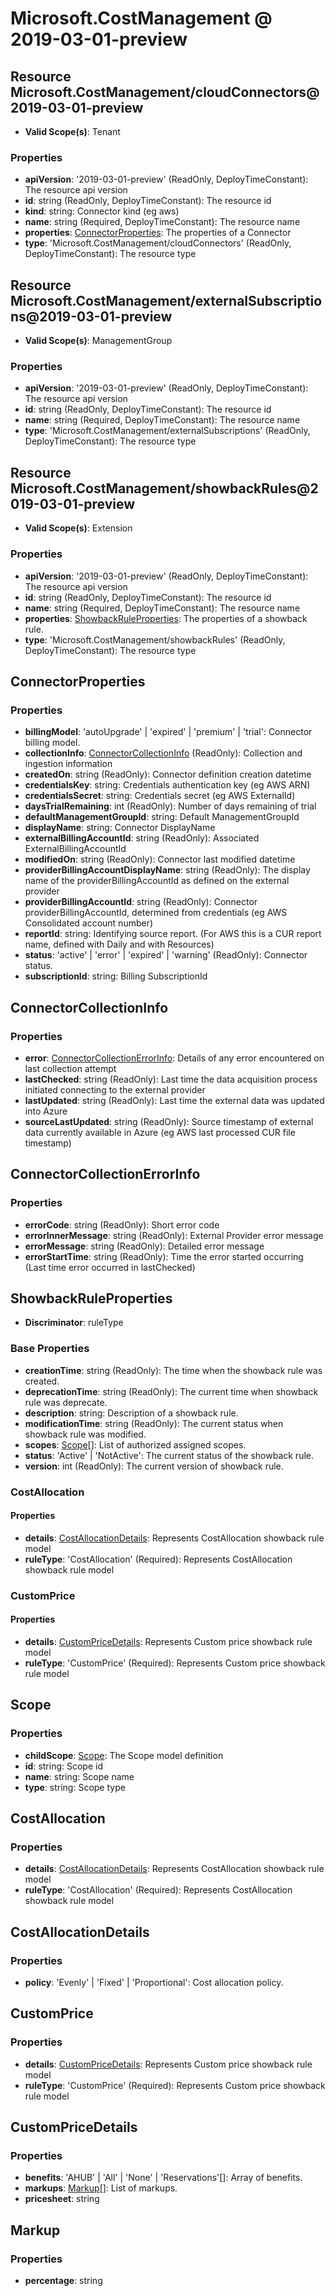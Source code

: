 # Microsoft.CostManagement @ 2019-03-01-preview

## Resource Microsoft.CostManagement/cloudConnectors@2019-03-01-preview
* **Valid Scope(s)**: Tenant
### Properties
* **apiVersion**: '2019-03-01-preview' (ReadOnly, DeployTimeConstant): The resource api version
* **id**: string (ReadOnly, DeployTimeConstant): The resource id
* **kind**: string: Connector kind (eg aws)
* **name**: string (Required, DeployTimeConstant): The resource name
* **properties**: [ConnectorProperties](#connectorproperties): The properties of a Connector
* **type**: 'Microsoft.CostManagement/cloudConnectors' (ReadOnly, DeployTimeConstant): The resource type

## Resource Microsoft.CostManagement/externalSubscriptions@2019-03-01-preview
* **Valid Scope(s)**: ManagementGroup
### Properties
* **apiVersion**: '2019-03-01-preview' (ReadOnly, DeployTimeConstant): The resource api version
* **id**: string (ReadOnly, DeployTimeConstant): The resource id
* **name**: string (Required, DeployTimeConstant): The resource name
* **type**: 'Microsoft.CostManagement/externalSubscriptions' (ReadOnly, DeployTimeConstant): The resource type

## Resource Microsoft.CostManagement/showbackRules@2019-03-01-preview
* **Valid Scope(s)**: Extension
### Properties
* **apiVersion**: '2019-03-01-preview' (ReadOnly, DeployTimeConstant): The resource api version
* **id**: string (ReadOnly, DeployTimeConstant): The resource id
* **name**: string (Required, DeployTimeConstant): The resource name
* **properties**: [ShowbackRuleProperties](#showbackruleproperties): The properties of a showback rule.
* **type**: 'Microsoft.CostManagement/showbackRules' (ReadOnly, DeployTimeConstant): The resource type

## ConnectorProperties
### Properties
* **billingModel**: 'autoUpgrade' | 'expired' | 'premium' | 'trial': Connector billing model.
* **collectionInfo**: [ConnectorCollectionInfo](#connectorcollectioninfo) (ReadOnly): Collection and ingestion information
* **createdOn**: string (ReadOnly): Connector definition creation datetime
* **credentialsKey**: string: Credentials authentication key (eg AWS ARN)
* **credentialsSecret**: string: Credentials secret (eg AWS ExternalId)
* **daysTrialRemaining**: int (ReadOnly): Number of days remaining of trial
* **defaultManagementGroupId**: string: Default ManagementGroupId
* **displayName**: string: Connector DisplayName
* **externalBillingAccountId**: string (ReadOnly): Associated ExternalBillingAccountId
* **modifiedOn**: string (ReadOnly): Connector last modified datetime
* **providerBillingAccountDisplayName**: string (ReadOnly): The display name of the providerBillingAccountId as defined on the external provider
* **providerBillingAccountId**: string (ReadOnly): Connector providerBillingAccountId, determined from credentials (eg AWS Consolidated account number)
* **reportId**: string: Identifying source report. (For AWS this is a CUR report name, defined with Daily and with Resources)
* **status**: 'active' | 'error' | 'expired' | 'warning' (ReadOnly): Connector status.
* **subscriptionId**: string: Billing SubscriptionId

## ConnectorCollectionInfo
### Properties
* **error**: [ConnectorCollectionErrorInfo](#connectorcollectionerrorinfo): Details of any error encountered on last collection attempt
* **lastChecked**: string (ReadOnly): Last time the data acquisition process initiated connecting to the external provider
* **lastUpdated**: string (ReadOnly): Last time the external data was updated into Azure
* **sourceLastUpdated**: string (ReadOnly): Source timestamp of external data currently available in Azure (eg AWS last processed CUR file timestamp)

## ConnectorCollectionErrorInfo
### Properties
* **errorCode**: string (ReadOnly): Short error code
* **errorInnerMessage**: string (ReadOnly): External Provider error message
* **errorMessage**: string (ReadOnly): Detailed error message
* **errorStartTime**: string (ReadOnly): Time the error started occurring (Last time error occurred in lastChecked)

## ShowbackRuleProperties
* **Discriminator**: ruleType
### Base Properties
* **creationTime**: string (ReadOnly): The time when the showback rule was created.
* **deprecationTime**: string (ReadOnly): The current time when showback rule was deprecate.
* **description**: string: Description of a showback rule.
* **modificationTime**: string (ReadOnly): The current status when showback rule was modified.
* **scopes**: [Scope](#scope)[]: List of authorized assigned scopes.
* **status**: 'Active' | 'NotActive': The current status of the showback rule.
* **version**: int (ReadOnly): The current version of showback rule.
### CostAllocation
#### Properties
* **details**: [CostAllocationDetails](#costallocationdetails): Represents CostAllocation showback rule model
* **ruleType**: 'CostAllocation' (Required): Represents CostAllocation showback rule model

### CustomPrice
#### Properties
* **details**: [CustomPriceDetails](#custompricedetails): Represents Custom price showback rule model
* **ruleType**: 'CustomPrice' (Required): Represents Custom price showback rule model


## Scope
### Properties
* **childScope**: [Scope](#scope): The Scope model definition
* **id**: string: Scope id
* **name**: string: Scope name
* **type**: string: Scope type

## CostAllocation
### Properties
* **details**: [CostAllocationDetails](#costallocationdetails): Represents CostAllocation showback rule model
* **ruleType**: 'CostAllocation' (Required): Represents CostAllocation showback rule model

## CostAllocationDetails
### Properties
* **policy**: 'Evenly' | 'Fixed' | 'Proportional': Cost allocation policy.

## CustomPrice
### Properties
* **details**: [CustomPriceDetails](#custompricedetails): Represents Custom price showback rule model
* **ruleType**: 'CustomPrice' (Required): Represents Custom price showback rule model

## CustomPriceDetails
### Properties
* **benefits**: 'AHUB' | 'All' | 'None' | 'Reservations'[]: Array of benefits.
* **markups**: [Markup](#markup)[]: List of markups.
* **pricesheet**: string

## Markup
### Properties
* **percentage**: string

